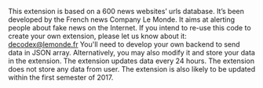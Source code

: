 This extension is based on a 600 news websites’ urls database.
It’s been developed by the French news Company Le Monde.
It aims at alerting people about fake news on the Internet.
If you intend to re-use this code to create your own extension, please let us know about it: decodex@lemonde.fr
You'll need to develop your own backend to send data in JSON array. Alternatively, you may also modify it and store your data in the extension.
The extension updates data every 24 hours.
The extension does not store any data from user.
The extension is also likely to be updated within the first semester of 2017.